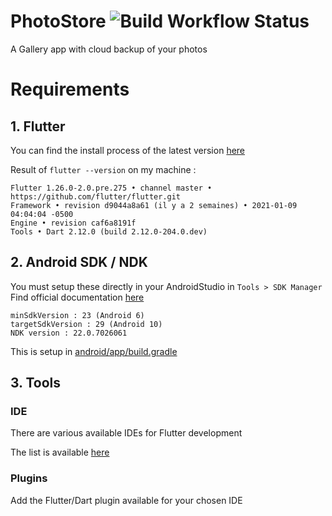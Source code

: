 # PhotoStore  ![Build Workflow Status](https://github.com/AlexBolot/PhotoStore/workflows/Build/badge.svg?branch=master)

A Gallery app with cloud backup of your photos

# Requirements 

## 1. Flutter
You can find the install process of the latest version [here](https://flutter.dev/docs/get-started/install)

Result of `flutter --version` on my machine :
```
Flutter 1.26.0-2.0.pre.275 • channel master • https://github.com/flutter/flutter.git
Framework • revision d9044a8a61 (il y a 2 semaines) • 2021-01-09 04:04:04 -0500
Engine • revision caf6a8191f
Tools • Dart 2.12.0 (build 2.12.0-204.0.dev)
```
## 2. Android SDK / NDK

You must setup these directly in your AndroidStudio in `Tools > SDK Manager`
Find official documentation [here](https://developer.android.com/studio/projects/install-ndk)

```
minSdkVersion : 23 (Android 6)
targetSdkVersion : 29 (Android 10)
NDK version : 22.0.7026061
```
This is setup in [android/app/build.gradle](https://github.com/AlexBolot/PhotoStore/blob/master/android/app/build.gradle)

## 3. Tools

### IDE
There are various available IDEs for Flutter development

The list is available [here](https://flutter.dev/docs/get-started/editor)

### Plugins 
Add the Flutter/Dart plugin available for your chosen IDE 
